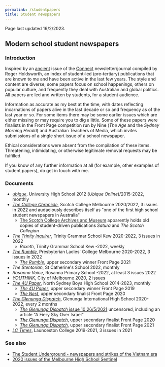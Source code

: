 ```yaml
---
permalink: /studentpapers
title: Student newspapers
---
```


Page last updated 16/2/2023.

## Modern school student newspapers

### Introduction

Inspired by an [ancient](https://research.acer.edu.au/cgi/viewcontent.cgi?article=1147&context=connect) issue of the [Connect](https://asprinworld.com/Connect1/contents/1980.html) newsletter/journal compiled by Roger Holdsworth, an index of student-led (pre-tertiary) publications that are known to me and have been active in the last few years. The style and content are diverse; some papers focus on school happenings, others on popular culture, and frequently they deal with Australian and global politics. All papers are led and written by students, for a student audience.

Information as accurate as my best at the time, with dates reflecting incarnations of papers alive in the last decade or so and frequency as of the last year or so. For some items there may be some earlier issues which are either missing or may require you to dig a little. Some of these papers were finalists in the Front Page competition run by Nine (*The Age* and the *Sydney Morning Herald*) and Australian Teachers of Media, which invites submissions of a single short issue of a school newspaper.

Ethical considerations were absent from the compilation of these items. Threatening, intimidating, or otherwise legitimate removal requests may be fulfilled.

If you know of any further information at all (for example, other examples of student papers), do get in touch with me.

### Documents

- [*ubique*](https://ubique.squarespace.com), University High School 2012 (*Ubique Online*)/2015-2022, monthly
- [*The College Chronicle*](https://medium.com/collegechronicle), Scotch College Melbourne 2020/2022, 3 issues in 2022 and audaciously describes itself as "one of the first high school student newspapers in Australia"
    - [The Scotch College Archives and Museum](https://www.oscanet.com.au/archives) apparently holds old copies of student-driven publications *Satura* and *The Scotch Collegian*
- [*The Trinity Inquirer*](https://issuu.com/trinitygrammar), Trinity Grammar School Kew 2020-2022, 3 issues in 2022
    - *Roxeth*, Trinity Grammar School Kew -2022, weekly
- [*The Rumble*](https://issuu.com/plcbur3125), Presbyterian Ladies' College Melbourne 2020-2022, 3 issues in 2022
    - [*The Rumble*](https://frontpage.online/2021-upper-secondary/the-rumble), upper secondary winner Front Page 2021
- *The Stentorian*, St Catherine's School 2022, monthly
- *Rosanna Voice*, Rosanna Primary School -2022, at least 3 issues 2022
- [*YOUTHINK*](https://asprinworld.com/asprin), City of Melbourne 2020, 2 issues
- [*The 4U Paper*](https://drive.google.com/drive/folders/1GIOROMSMac9rHyn7XD0bJV1j2Vb6YL19), North Sydney Boys High School 2014-2023, monthly
    - [*The 4U Paper*](https://frontpage.online/2019-upper-secondary/the-4u-paper), upper secondary winner Front Page 2019
    - [*The Nest*](https://frontpage.online/2020-upper-secondary/the-nest), upper secondary finalist Front Page 2020
- [*The Glenunga Dispatch*](https://sites.google.com/gihs.sa.edu.au/glenungadispatch), Glenunga International High School 2020-2022, every 2 months
    - [*The Glenunga Dispatch* issue 10 26/5/2021](https://archive.org/details/issue-10-26.05.21-deleted) uncensored, including an article "A Fiery Sky Over Israel"
    - [*The Glenunga Dispatch*](https://frontpage.online/2020-upper-secondary/the-glenunga-dispatch), upper secondary finalist Front Page 2020
    - [*The Glenunga Dispatch*](https://frontpage.online/2021-upper-secondary/the-glenunga-dispatch), upper secondary finalist Front Page 2021
- [*LC Times*](https://lctimes.mailchimpsites.com), Launceston College 2019-2021, 3 issues in 2021

### See also

- [The Student Underground - newspapers and strikes of the Vietnam era](/underground)
- [2020 issues of the Melbourne High School Sentinel](/sentinelmhs)